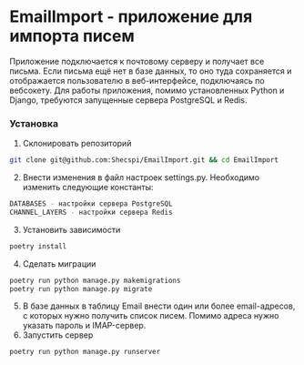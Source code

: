 # EmailImport - приложение для импорта писем

Приложение подключается к почтовому серверу и получает все письма. Если письма ещё нет в базе данных, то оно туда сохраняется и отображается пользователю в веб-интерфейсе, подключаясь по вебсокету.
Для работы приложения, помимо установленных Python и Django, требуются запущенные сервера PostgreSQL и Redis.

### Установка
1. Склонировать репозиторий
```sh
git clone git@github.com:Shecspi/EmailImport.git && cd EmailImport
```
2. Внести изменения в файл настроек settings.py. Необходимо изменить следующие константы:
```sh
DATABASES - настройки сервера PostgreSQL
CHANNEL_LAYERS - настройки сервера Redis
```
3. Установить зависимости
```sh
poetry install
```
4. Сделать миграции
```sh
poetry run python manage.py makemigrations
poetry run python manage.py migrate
```
5. В базе данных в таблицу Email внести один или более email-адресов, с которых нужно получить список писем. Помимо адреса нужно указать пароль и IMAP-сервер.
5. Запустить сервер
```sh
poetry run python manage.py runserver
```